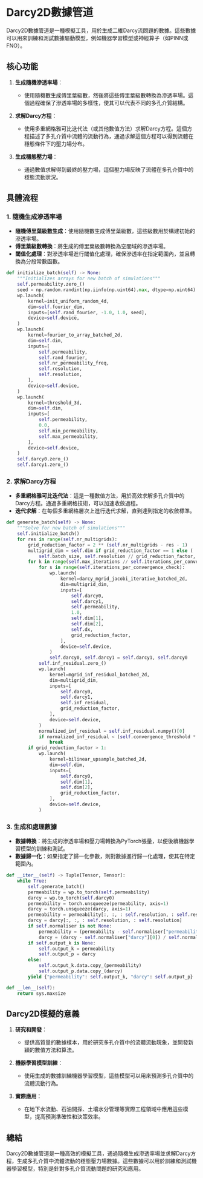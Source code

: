 
# Darcy2D數據管道

Darcy2D數據管道是一種模擬工具，用於生成二維Darcy流問題的數據。這些數據可以用來訓練和測試數據驅動模型，例如機器學習模型或神經算子（如PINN或FNO）。

## 核心功能

1. **生成隨機滲透率場**：
   - 使用隨機數生成傅里葉級數，然後將這些傅里葉級數轉換為滲透率場。這個過程確保了滲透率場的多樣性，使其可以代表不同的多孔介質結構。

2. **求解Darcy方程**：
   - 使用多重網格雅可比迭代法（或其他數值方法）求解Darcy方程。這個方程描述了多孔介質中流體的流動行為，通過求解這個方程可以得到流體在穩態條件下的壓力場分布。

3. **生成穩態壓力場**：
   - 通過數值求解得到最終的壓力場，這個壓力場反映了流體在多孔介質中的穩態流動狀況。

## 具體流程

### 1. 隨機生成滲透率場
- **隨機傅里葉級數生成**：使用隨機數生成傅里葉級數，這些級數用於構建初始的滲透率場。
- **傅里葉級數轉換**：將生成的傅里葉級數轉換為空間域的滲透率場。
- **閾值化處理**：對滲透率場進行閾值化處理，確保滲透率在指定範圍內，並且轉換為分段常數函數。

```python
def initialize_batch(self) -> None:
    """Initializes arrays for new batch of simulations"""
    self.permeability.zero_()
    seed = np.random.randint(np.iinfo(np.uint64).max, dtype=np.uint64)
    wp.launch(
        kernel=init_uniform_random_4d,
        dim=self.fourier_dim,
        inputs=[self.rand_fourier, -1.0, 1.0, seed],
        device=self.device,
    )
    wp.launch(
        kernel=fourier_to_array_batched_2d,
        dim=self.dim,
        inputs=[
            self.permeability,
            self.rand_fourier,
            self.nr_permeability_freq,
            self.resolution,
            self.resolution,
        ],
        device=self.device,
    )
    wp.launch(
        kernel=threshold_3d,
        dim=self.dim,
        inputs=[
            self.permeability,
            0.0,
            self.min_permeability,
            self.max_permeability,
        ],
        device=self.device,
    )
    self.darcy0.zero_()
    self.darcy1.zero_()
```

### 2. 求解Darcy方程
- **多重網格雅可比迭代法**：這是一種數值方法，用於高效求解多孔介質中的Darcy方程。通過多重網格技術，可以加速收斂過程。
- **迭代求解**：在每個多重網格層次上進行迭代求解，直到達到指定的收斂標準。

```python
def generate_batch(self) -> None:
    """Solve for new batch of simulations"""
    self.initialize_batch()
    for res in range(self.nr_multigrids):
        grid_reduction_factor = 2 ** (self.nr_multigrids - res - 1)
        multigrid_dim = self.dim if grid_reduction_factor == 1 else (
            self.batch_size, self.resolution // grid_reduction_factor, self.resolution // grid_reduction_factor)
        for k in range(self.max_iterations // self.iterations_per_convergence_check):
            for s in range(self.iterations_per_convergence_check):
                wp.launch(
                    kernel=darcy_mgrid_jacobi_iterative_batched_2d,
                    dim=multigrid_dim,
                    inputs=[
                        self.darcy0,
                        self.darcy1,
                        self.permeability,
                        1.0,
                        self.dim[1],
                        self.dim[2],
                        self.dx,
                        grid_reduction_factor,
                    ],
                    device=self.device,
                )
                self.darcy0, self.darcy1 = self.darcy1, self.darcy0
            self.inf_residual.zero_()
            wp.launch(
                kernel=mgrid_inf_residual_batched_2d,
                dim=multigrid_dim,
                inputs=[
                    self.darcy0,
                    self.darcy1,
                    self.inf_residual,
                    grid_reduction_factor,
                ],
                device=self.device,
            )
            normalized_inf_residual = self.inf_residual.numpy()[0]
            if normalized_inf_residual < (self.convergence_threshold * grid_reduction_factor):
                break
        if grid_reduction_factor > 1:
            wp.launch(
                kernel=bilinear_upsample_batched_2d,
                dim=self.dim,
                inputs=[
                    self.darcy0,
                    self.dim[1],
                    self.dim[2],
                    grid_reduction_factor,
                ],
                device=self.device,
            )
```

### 3. 生成和處理數據
- **數據轉換**：將生成的滲透率場和壓力場轉換為PyTorch張量，以便後續機器學習模型的訓練和測試。
- **數據歸一化**：如果指定了歸一化參數，則對數據進行歸一化處理，使其在特定範圍內。

```python
def __iter__(self) -> Tuple[Tensor, Tensor]:
    while True:
        self.generate_batch()
        permeability = wp.to_torch(self.permeability)
        darcy = wp.to_torch(self.darcy0)
        permeability = torch.unsqueeze(permeability, axis=1)
        darcy = torch.unsqueeze(darcy, axis=1)
        permeability = permeability[:, :, : self.resolution, : self.resolution]
        darcy = darcy[:, :, : self.resolution, : self.resolution]
        if self.normaliser is not None:
            permeability = (permeability - self.normaliser["permeability"][0]) / self.normaliser["permeability"][1]
            darcy = (darcy - self.normaliser["darcy"][0]) / self.normaliser["darcy"][1]
        if self.output_k is None:
            self.output_k = permeability
            self.output_p = darcy
        else:
            self.output_k.data.copy_(permeability)
            self.output_p.data.copy_(darcy)
        yield {"permeability": self.output_k, "darcy": self.output_p}

def __len__(self):
    return sys.maxsize
```

## Darcy2D模擬的意義

1. **研究和開發**：
   - 提供高質量的數據樣本，用於研究多孔介質中的流體流動現象，並開發新穎的數值方法和算法。

2. **機器學習模型訓練**：
   - 使用生成的數據訓練機器學習模型，這些模型可以用來預測多孔介質中的流體流動行為。

3. **實際應用**：
   - 在地下水流動、石油開採、土壤水分管理等實際工程領域中應用這些模型，提高預測準確性和決策效率。

## 總結

Darcy2D數據管道是一種高效的模擬工具，通過隨機生成滲透率場並求解Darcy方程，生成多孔介質中流體流動的穩態壓力場數據。這些數據可以用於訓練和測試機器學習模型，特別是針對多孔介質流動問題的研究和應用。
```
